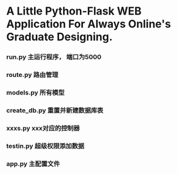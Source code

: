 # A Little Python-Flask WEB Application For Always Online's Graduate Designing.

### run.py 主运行程序， 端口为5000

### route.py 路由管理

### models.py 所有模型

### create_db.py  重置并新建数据库表

### xxxs.py  xxx对应的控制器

### testin.py 超级权限添加数据

### app.py 主配置文件
